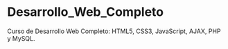 # Desarrollo_Web_Completo
Curso de Desarrollo Web Completo: HTML5, CSS3, JavaScript, AJAX, PHP y MySQL.
